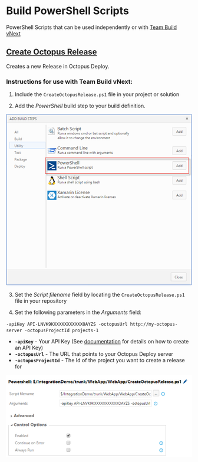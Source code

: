 Build PowerShell Scripts
========================

PowerShell Scripts that can be used independently or with [Team Build vNext](http://vsalmdocs.azurewebsites.net/library/vs/alm/build/overview)

[Create Octopus Release](CreateOctopusRelease.ps1)
----------------------
Creates a new Release in Octopus Deploy.

### Instructions for use with Team Build vNext:

1. Include the `CreateOctopusRelease.ps1` file in your project or solution

2. Add the *PowerShell* build step to your build definition.

 ![Add PowerShell Build Step](../../img/ps-addpowershellstep.png)

3. Set the *Script filename* field by locating the `CreateOctopusRelease.ps1` file in your repository  

4. Set the following parameters in the *Arguments* field:

 `-apiKey API-LNVK9KXXXXXXXXXXXOAYZS -octopusUrl http://my-octopus-server -octopusProjectId projects-1`

 * **`-apiKey`** - Your API Key (See [documentation](http://docs.octopusdeploy.com/display/OD/How+to+create+an+API+key) for details on how to create an API Key)
 * **`-octopusUrl`** - The URL that points to your Octopus Deploy server
 * **`-octopusProjectId`** - The Id of the project you want to create a release for
 
 ![Configure PowerShell Build Step](../../img/ps-configurepowershellstep.png)